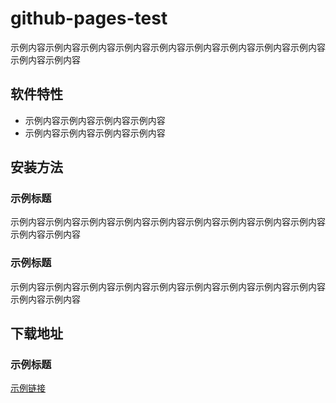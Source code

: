# github-pages-test

示例内容示例内容示例内容示例内容示例内容示例内容示例内容示例内容示例内容示例内容示例内容

## 软件特性

- 示例内容示例内容示例内容示例内容
- 示例内容示例内容示例内容示例内容

## 安装方法

### 示例标题

示例内容示例内容示例内容示例内容示例内容示例内容示例内容示例内容示例内容示例内容示例内容

### 示例标题

示例内容示例内容示例内容示例内容示例内容示例内容示例内容示例内容示例内容示例内容示例内容

## 下载地址

### 示例标题

[示例链接](https://stevobm.github.io/github-pages-test/)
